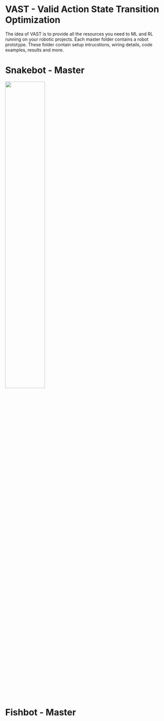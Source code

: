 # VAST - Valid Action State Transition Optimization

The idea of VAST is to provide all the resources you need to ML and RL running on your robotic projects. Each master folder contains a robot prototype. These folder contain setup intrucstions, wiring details, code examples, results and more.


 
# Snakebot - Master

[<img src="https://img.youtube.com/vi/<qRYVz2Kdqok>/maxresdefault.jpg" width="50%">](https://www.youtube.com/watch?v=qRYVz2Kdqok)



# Fishbot - Master



